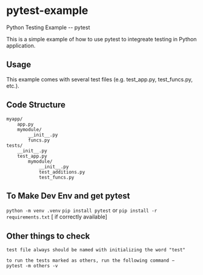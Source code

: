 # pytest-example
Python Testing Example -- pytest

This is a simple example of how to use pytest to integreate testing in Python application.


## Usage
This example comes with several test files (e.g. test_app.py, test_funcs.py, etc.).


## Code Structure

```
myapp/
    app.py
    mymodule/
        __init__.py
        funcs.py
tests/
    __init__.py
    test_app.py
        mymodule/
            __init__.py
            test_additions.py
            test_funcs.py
```

## To Make Dev Env and get pytest
`python -m venv .venv`
`pip install pytest` or 
`pip install -r requirements.txt` [ if correctly available]




## Other things to check

```text
test file always should be named with initializing the word "test"
```

```
to run the tests marked as others, run the following command −
pytest -m others -v

```